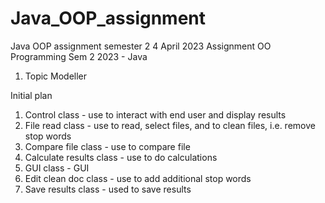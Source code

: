 # Java_OOP_assignment
Java OOP assignment semester 2
4 April 2023
Assignment OO Programming Sem 2 2023 - Java
1. Topic Modeller

Initial plan
1. Control class - use to interact with end user and display results
2. File read class - use to read, select files, and to clean files, i.e. remove stop words
3. Compare file class - use to compare file
4. Calculate results class - use to do calculations
5. GUI class - GUI
6. Edit clean doc class - use to add additional stop words
7. Save results class - used to save results

